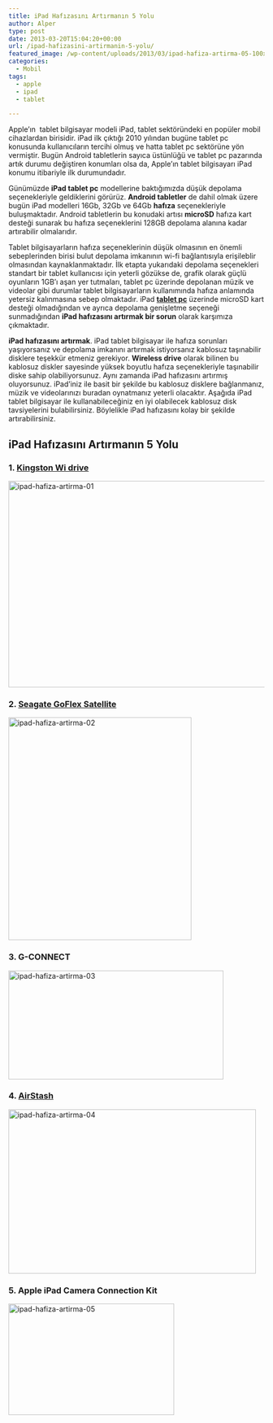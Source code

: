 ```yaml
---
title: iPad Hafızasını Artırmanın 5 Yolu
author: Alper
type: post
date: 2013-03-20T15:04:20+00:00
url: /ipad-hafizasini-artirmanin-5-yolu/
featured_image: /wp-content/uploads/2013/03/ipad-hafiza-artirma-05-100x100.jpg
categories:
  - Mobil
tags:
  - apple
  - ipad
  - tablet

---
```

Apple&#8217;ın  tablet bilgisayar modeli iPad, tablet sektöründeki en popüler mobil cihazlardan birisidir. iPad ilk çıktığı 2010 yılından bugüne tablet pc konusunda kullanıcıların tercihi olmuş ve hatta tablet pc sektörüne yön vermiştir. Bugün Android tabletlerin sayıca üstünlüğü ve tablet pc pazarında artık durumu değiştiren konumları olsa da, Apple&#8217;ın tablet bilgisayarı iPad konumu itibariyle ilk durumundadır.

Günümüzde **iPad tablet pc** modellerine baktığımızda düşük depolama seçenekleriyle geldiklerini görürüz. **Android tabletler** de dahil olmak üzere bugün iPad modelleri 16Gb, 32Gb ve 64Gb **hafıza** seçenekleriyle buluşmaktadır. Android tabletlerin bu konudaki artısı **microSD** hafıza kart desteği sunarak bu hafıza seçeneklerini 128GB depolama alanına kadar artırabilir olmalarıdır.

Tablet bilgisayarların hafıza seçeneklerinin düşük olmasının en önemli sebeplerinden birisi bulut depolama imkanının wi-fi bağlantısıyla erişileblir olmasından kaynaklanmaktadır. İlk etapta yukarıdaki depolama seçenekleri standart bir tablet kullanıcısı için yeterli gözükse de, grafik olarak güçlü oyunların 1GB&#8217;ı aşan yer tutmaları, tablet pc üzerinde depolanan müzik ve videolar gibi durumlar tablet bilgisayarların kullanımında hafıza anlamında yetersiz kalınmasına sebep olmaktadır. iPad **[tablet pc][1]** üzerinde microSD kart desteği olmadığından ve ayrıca depolama genişletme seçeneği sunmadığından **iPad hafızasını artırmak bir sorun** olarak karşımıza çıkmaktadır.

**iPad hafızasını artırmak**. iPad tablet bilgisayar ile hafıza sorunları yaşıyorsanız ve depolama imkanını artırmak istiyorsanız kablosuz taşınabilir disklere teşekkür etmeniz gerekiyor. **Wireless drive** olarak bilinen bu kablosuz diskler sayesinde yüksek boyutlu hafıza seçenekleriyle taşınabilir diske sahip olabiliyorsunuz. Aynı zamanda iPad hafızasını artırmış oluyorsunuz. iPad&#8217;iniz ile basit bir şekilde bu kablosuz disklere bağlanmanız, müzik ve videolarınızı buradan oynatmanız yeterli olacaktır. Aşağıda iPad tablet bilgisayar ile kullanabileceğiniz en iyi olabilecek kablosuz disk tavsiyelerini bulabilirsiniz. Böylelikle iPad hafızasını kolay bir şekilde artırabilirsiniz.

## iPad Hafızasını Artırmanın 5 Yolu

### 1. <a href="http://www.kingston.com/us/usb/wireless/" target="_blank">Kingston Wi drive</a>

<img class="size-full wp-image-13586 alignnone" alt="ipad-hafiza-artirma-01" src="https://www.murekkep.org/wp-content/uploads/2013/03/ipad-hafiza-artirma-01.jpg" width="543" height="406" srcset="https://www.murekkep.org/wp-content/uploads/2013/03/ipad-hafiza-artirma-01.jpg 543w, https://www.murekkep.org/wp-content/uploads/2013/03/ipad-hafiza-artirma-01-400x299.jpg 400w, https://www.murekkep.org/wp-content/uploads/2013/03/ipad-hafiza-artirma-01-50x37.jpg 50w, https://www.murekkep.org/wp-content/uploads/2013/03/ipad-hafiza-artirma-01-125x93.jpg 125w, https://www.murekkep.org/wp-content/uploads/2013/03/ipad-hafiza-artirma-01-267x200.jpg 267w, https://www.murekkep.org/wp-content/uploads/2013/03/ipad-hafiza-artirma-01-407x305.jpg 407w" sizes="(max-width: 543px) 100vw, 543px" /> 

### 2. <a href="http://www.seagate.com/external-hard-drives/portable-hard-drives/wireless/seagate-satellite/" target="_blank" class="broken_link">Seagate GoFlex Satellite</a>

<img class="alignnone size-full wp-image-13587" alt="ipad-hafiza-artirma-02" src="https://www.murekkep.org/wp-content/uploads/2013/03/ipad-hafiza-artirma-02.jpg" width="360" height="438" srcset="https://www.murekkep.org/wp-content/uploads/2013/03/ipad-hafiza-artirma-02.jpg 360w, https://www.murekkep.org/wp-content/uploads/2013/03/ipad-hafiza-artirma-02-328x400.jpg 328w, https://www.murekkep.org/wp-content/uploads/2013/03/ipad-hafiza-artirma-02-41x50.jpg 41w, https://www.murekkep.org/wp-content/uploads/2013/03/ipad-hafiza-artirma-02-82x100.jpg 82w, https://www.murekkep.org/wp-content/uploads/2013/03/ipad-hafiza-artirma-02-164x200.jpg 164w, https://www.murekkep.org/wp-content/uploads/2013/03/ipad-hafiza-artirma-02-250x305.jpg 250w" sizes="(max-width: 360px) 100vw, 360px" /> 

### 3. G-CONNECT

<img class="alignnone size-full wp-image-13588" alt="ipad-hafiza-artirma-03" src="https://www.murekkep.org/wp-content/uploads/2013/03/ipad-hafiza-artirma-03.jpg" width="423" height="214" srcset="https://www.murekkep.org/wp-content/uploads/2013/03/ipad-hafiza-artirma-03.jpg 423w, https://www.murekkep.org/wp-content/uploads/2013/03/ipad-hafiza-artirma-03-400x202.jpg 400w, https://www.murekkep.org/wp-content/uploads/2013/03/ipad-hafiza-artirma-03-50x25.jpg 50w, https://www.murekkep.org/wp-content/uploads/2013/03/ipad-hafiza-artirma-03-125x63.jpg 125w, https://www.murekkep.org/wp-content/uploads/2013/03/ipad-hafiza-artirma-03-300x151.jpg 300w" sizes="(max-width: 423px) 100vw, 423px" /> 

### 4. <a href="http://www.airstash.com/" target="_blank" class="broken_link">AirStash</a>

<img class="alignnone size-full wp-image-13589" alt="ipad-hafiza-artirma-04" src="https://www.murekkep.org/wp-content/uploads/2013/03/ipad-hafiza-artirma-04.jpg" width="487" height="323" srcset="https://www.murekkep.org/wp-content/uploads/2013/03/ipad-hafiza-artirma-04.jpg 487w, https://www.murekkep.org/wp-content/uploads/2013/03/ipad-hafiza-artirma-04-400x265.jpg 400w, https://www.murekkep.org/wp-content/uploads/2013/03/ipad-hafiza-artirma-04-50x33.jpg 50w, https://www.murekkep.org/wp-content/uploads/2013/03/ipad-hafiza-artirma-04-125x82.jpg 125w, https://www.murekkep.org/wp-content/uploads/2013/03/ipad-hafiza-artirma-04-300x200.jpg 300w, https://www.murekkep.org/wp-content/uploads/2013/03/ipad-hafiza-artirma-04-459x305.jpg 459w" sizes="(max-width: 487px) 100vw, 487px" /> 

### 5. Apple iPad Camera Connection Kit

<img class="alignone size-full wp-image-13590" alt="ipad-hafiza-artirma-05" src="https://www.murekkep.org/wp-content/uploads/2013/03/ipad-hafiza-artirma-05.jpg" width="326" height="219" srcset="https://www.murekkep.org/wp-content/uploads/2013/03/ipad-hafiza-artirma-05.jpg 326w, https://www.murekkep.org/wp-content/uploads/2013/03/ipad-hafiza-artirma-05-50x33.jpg 50w, https://www.murekkep.org/wp-content/uploads/2013/03/ipad-hafiza-artirma-05-125x83.jpg 125w, https://www.murekkep.org/wp-content/uploads/2013/03/ipad-hafiza-artirma-05-297x200.jpg 297w" sizes="(max-width: 326px) 100vw, 326px" />

 [1]: https://www.murekkep.org/tablet "tablet pc"